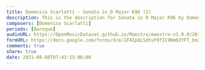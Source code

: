 ```yaml
---
title: Domenico Scarlatti - Sonata in D Major K96 (1)
description: This is the description for Sonata in D Major K96 by Domenico Scarlatti
composers: [Domenico Scarlatti]
periods: [Baroque]
audioURL: https://OpenMusicDataset.github.io/Maestro/maestro-v3.0.0/2018/MIDI-Unprocessed_Recital17-19_MID--AUDIO_18_R1_2018_wav--3.midi
formURL: https://docs.google.com/forms/d/e/1FAIpQLSdtuY9fIC9Nm8ZYFT_bm25G_GfHplfZ1JtR4va8KCONqVC5Ow/viewform
comments: true
share: true
date: 2021-08-08T07:43:13-06:00
---
```

